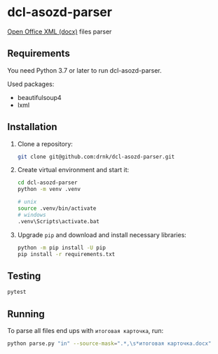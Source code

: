 # dcl-asozd-parser

[Open Office XML (docx)](https://ru.wikipedia.org/wiki/Office_Open_XML) files parser

Requirements
------------

You need Python 3.7 or later to run dcl-asozd-parser.

Used packages:

* beautifulsoup4
* lxml

## Installation

1. Clone a repository:

   ```bash
   git clone git@github.com:drnk/dcl-asozd-parser.git
   ```

2. Create virtual environment and start it:

   ```bash
   cd dcl-asozd-parser
   python -m venv .venv

   # unix
   source .venv/bin/activate
   # windows
   .venv\Scripts\activate.bat
   ```

3. Upgrade `pip` and download and install necessary libraries:

   ```bash
   python -m pip install -U pip
   pip install -r requirements.txt
   ```

## Testing

```bash
pytest
```

## Running

To parse all files end ups with `итоговая карточка`, run:

```bash
python parse.py "in" --source-mask=".*,\s*итоговая карточка.docx"
```
